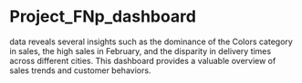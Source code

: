 # Project_FNp_dashboard
data reveals several insights such as the dominance of the Colors category in sales, the high sales in February, and the disparity in delivery times across different cities. This dashboard provides a valuable overview of sales trends and customer behaviors.
